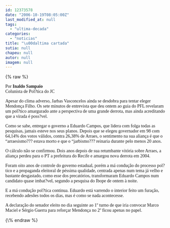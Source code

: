 ```yaml
---
id: 12373578
date: "2006-10-19T08:05:00Z"
last_modified_at: null
tags:
  - "ultima-decada"
categories:
  - "noticias"
title: "\u00daltima cartada"
sutia: null
chapeu: null
autor: null
imagem: null
---
```

{\% raw %}
<p><P><FONT face=Verdana>Por <STRONG>Inaldo Sampaio</STRONG><BR>Colunista de Pol?tica do JC</FONT></P></p>
<p><P><FONT face=Verdana>Apesar do clima adverso, Jarbas Vasconcelos ainda se desdobra para tentar eleger Mendonça Filho. Os sete minutos de entrevista que deu ontem ao guia do PFL revelaram um pol?tico amargurado ante a perspectiva de uma grande derrota, mas ainda acreditando que a virada é poss?vel. </FONT></P></p>
<p><P><FONT face=Verdana>Como se sabe, entregar o governo a Eduardo Campos, que lidera com folga todas as pesquisas, jamais esteve nos seus planos. Depois que se elegeu governador em 98 com 64,14% dos votos válidos, contra 26,38% de Arraes, o sentimento na sua aliança é que o “arraesismo??? estava morto e que o “jarbismo??? reinaria durante pelo menos 20 anos.</FONT></P></p>
<p><P><FONT face=Verdana>O cálculo não se confirmou. Dois anos depois de sua retumbante vitória sobre Arraes, a aliança perdeu para o PT a prefeitura do Recife e amargou nova derrota em 2004. </FONT></P></p>
<p><P><FONT face=Verdana>Foram oito anos de controle do governo estadual, porém a má condução do processo pol?tico e a propaganda eleitoral de péssima qualidade, centrada apenas num tema já velho e bastante desgastado, como esse dos precatórios, transformaram Eduardo Campos num candidato quase imbat?vel, segundo a pesquisa do Ibope de ontem à noite. </FONT></P></p>
<p><P><FONT face=Verdana>E a má condução pol?tica continua. Eduardo está varrendo o interior feito um furação, recebendo adesões todos os dias, mas é como se nada acontecesse. </FONT></P></p>
<p><P><FONT face=Verdana>A declaração do senador eleito no dia seguinte ao 1º turno de que iria convocar Marco Maciel e Sérgio Guerra para reforçar Mendonça no 2º ficou apenas no papel. </FONT></P> </p>
{\% endraw %}